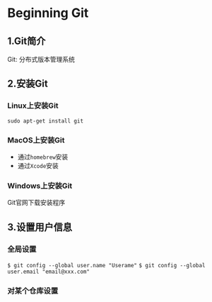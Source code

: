 # Beginning Git

## 1.Git简介
Git: 分布式版本管理系统

## 2.安装Git

### Linux上安装Git
`sudo apt-get install git`

### MacOS上安装Git
* 通过`homebrew`安装
* 通过`Xcode`安装

### Windows上安装Git
Git官网下载安装程序

## 3.设置用户信息
### 全局设置
`$ git config --global user.name "Userame"`
`$ git config --global user.email "email@xxx.com"`
### 对某个仓库设置
